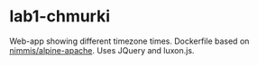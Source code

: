 # lab1-chmurki

Web-app showing different timezone times. Dockerfile based on [nimmis/alpine-apache](https://hub.docker.com/r/nimmis/alpine-apache). Uses JQuery and luxon.js.
